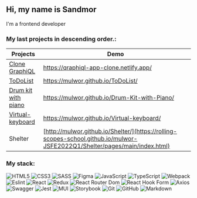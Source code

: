 ## Hi, my name is Sandmor
I'm a frontend developer

### My last projects in descending order.: 
| Projects | Demo | 
| ------- | -------- | 
| [Clone GraphiQL](https://github.com/Mulwor/graphiql-app) | https://qraphiql-app-clone.netlify.app/ |
| [ToDoList](https://github.com/Mulwor/ToDoList) | https://mulwor.github.io/ToDoList/ | 
| [Drum kit with piano](https://github.com/Mulwor/Drum-Kit-with-Piano/tree/drum-kit-piano) |https://mulwor.github.io/Drum-Kit-with-Piano/ |
| [Virtual-keyboard](https://github.com/Mulwor/Virtual-keyboard/tree/virtual-keyboard) | https://mulwor.github.io/Virtual-keyboard/ |
| Shelter  |[http://mulwor.github.io/Shelter/](https://rolling-scopes-school.github.io/mulwor-JSFE2022Q1/Shelter/pages/main/index.html)| 

### My stack: 
![HTML5](https://img.shields.io/badge/html5-%23E34F26.svg?style=for-the-badge&logo=html5&logoColor=white)
![CSS3](https://img.shields.io/badge/css3-%231572B6.svg?style=for-the-badge&logo=css3&logoColor=white)
![SASS](https://img.shields.io/badge/SASS-hotpink.svg?style=for-the-badge&logo=SASS&logoColor=white)
![Figma](https://img.shields.io/badge/figma-%23F24E1E.svg?style=for-the-badge&logo=figma&logoColor=white)
![JavaScript](https://img.shields.io/badge/-JavaScript-333?style=for-the-badge&logo=javascript)
![TypeScript](https://img.shields.io/badge/typescript-%23007ACC.svg?style=for-the-badge&logo=typescript&logoColor=white)
![Webpack](https://img.shields.io/badge/webpack-333?style=for-the-badge&logo=webpack&logoColor=white)
![Eslint](https://user-images.githubusercontent.com/91879193/231826273-47ced88f-3531-44bf-8370-d2e782feecf4.svg)
![React](https://img.shields.io/badge/react-%2320232a.svg?style=for-the-badge&logo=react&logoColor=%2361DAFB)
![Redux](https://img.shields.io/badge/redux-%23593d88.svg?style=for-the-badge&logo=redux&logoColor=white)
![React Router Dom](https://img.shields.io/badge/React_Router_Dom-CA4245?style=for-the-badge&logo=react-router&logoColor=white)
![React Hook Form](https://img.shields.io/badge/React_Hook_Form-F25278?style=for-the-badge&logo=react-hook-form&logoColor=white)
![Axios](https://img.shields.io/badge/-Axios-purple?style=for-the-badge&logo=swagger&logoColor=white)
![Swagger](https://img.shields.io/badge/-Swagger-%23Clojure?style=for-the-badge&logo=swagger&logoColor=white)
![Jest](https://img.shields.io/badge/-jest-%23C21325?style=for-the-badge&logo=jest&logoColor=white)
![MUI](https://img.shields.io/badge/MUI-%230081CB.svg?style=for-the-badge&logo=mui&logoColor=white)
![Storybook](https://img.shields.io/badge/-Storybook-FF4785?style=for-the-badge&logo=storybook&logoColor=white)
![Git](https://img.shields.io/badge/git-%23F05033.svg?style=for-the-badge&logo=git&logoColor=white)
![GitHub](https://img.shields.io/badge/github-%23121011.svg?style=for-the-badge&logo=github&logoColor=white)
![Markdown](https://img.shields.io/badge/-Markdown-333?style=for-the-badge&logo=markdown)




